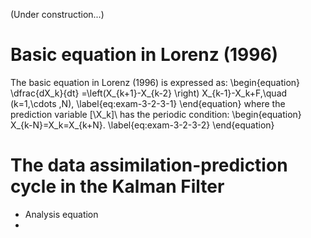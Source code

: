 <script async src="https://cdnjs.cloudflare.com/ajax/libs/mathjax/2.7.6/MathJax.js?config=TeX-AMS_CHTML"></script>

(Under construction...)

# Basic equation in Lorenz (1996)
The basic equation in Lorenz (1996) is expressed as: 
\begin{equation}
\dfrac{dX_k}{dt} =\left(X_{k+1}-X_{k-2} \right) X_{k-1}-X_k+F,\quad (k=1,\cdots ,N),
\label{eq:exam-3-2-3-1}
\end{equation}
where the prediction variable [\X_k]\ has the periodic condition: 
\begin{equation}
X_{k-N}=X_k=X_{k+N}.
\label{eq:exam-3-2-3-2}
\end{equation}


# The data assimilation-prediction cycle in the Kalman Filter
- Analysis equation
- 
